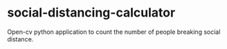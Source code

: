 # social-distancing-calculator
Open-cv python application to count the number of people breaking social distance.
